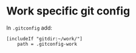 # Work specific git config

In `.gitconfig` add:
```
[includeIf "gitdir:~/work/"]
    path = .gitconfig-work
```
